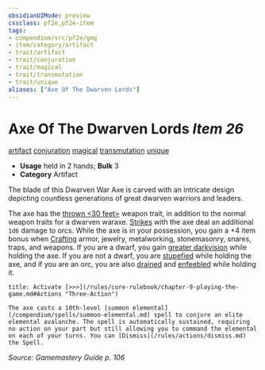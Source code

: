 ```yaml
---
obsidianUIMode: preview
cssclass: pf2e,pf2e-item
tags:
- compendium/src/pf2e/gmg
- item/category/artifact
- trait/artifact
- trait/conjuration
- trait/magical
- trait/transmutation
- trait/unique
aliases: ["Axe Of The Dwarven Lords"]
---
```

# Axe Of The Dwarven Lords *Item 26*  
[artifact](/rules/traits/artifact-gmg.md)  [conjuration](/rules/traits/conjuration.md)  [magical](/rules/traits/magical.md)  [transmutation](/rules/traits/transmutation.md)  [unique](/rules/traits/unique.md)  

- **Usage** held in 2 hands; **Bulk** 3
- **Category** Artifact

The blade of this Dwarven War Axe is carved with an intricate design depicting countless generations of great dwarven warriors and leaders.

The axe has the [thrown <30 feet>](/rules/traits/thrown.md) weapon trait, in addition to the normal weapon traits for a dwarven waraxe. [Strikes](/rules/actions/strike.md) with the axe deal an additional `1d6` damage to orcs. While the axe is in your possession, you gain a +4 item bonus when [Crafting](/rules/actions/craft.md) armor, jewelry, metalworking, stonemasonry, snares, traps, and weapons. If you are a dwarf, you gain [greater darkvision](/rules/abilities/darkvision.md) while holding the axe. If you are not a dwarf, you are [stupefied](/rules/conditions.md#Stupefied) while holding the axe, and if you are an orc, you are also [drained](/rules/conditions.md#Drained) and [enfeebled](/rules/conditions.md#Enfeebled) while holding it.

```ad-embed-ability
title: Activate [>>>](/rules/core-rulebook/chapter-9-playing-the-game.md#Actions "Three-Action")

The axe casts a 10th-level [summon elemental](/compendium/spells/summon-elemental.md) spell to conjure an elite elemental avalanche. The spell is automatically sustained, requiring no action on your part but still allowing you to command the elemental on each of your turns. You can [Dismiss](/rules/actions/dismiss.md) the Spell.
```

*Source: Gamemastery Guide p. 106*